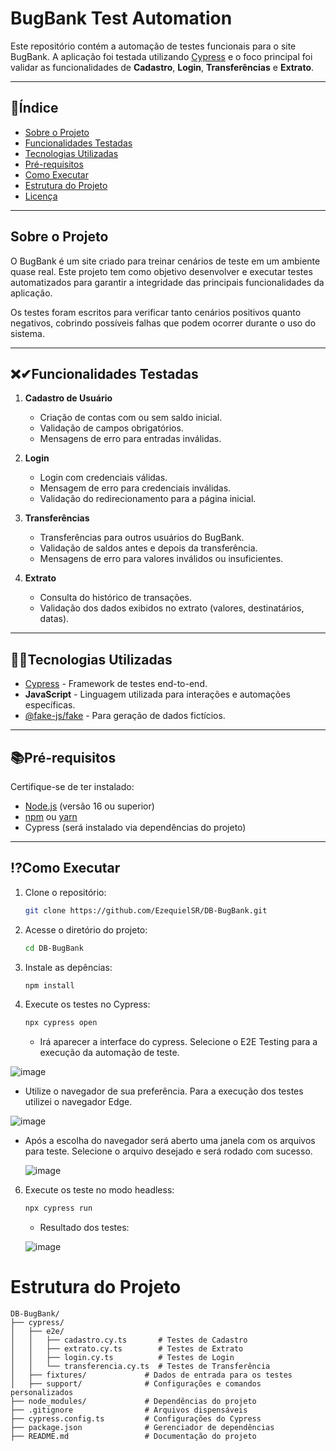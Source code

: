 # **BugBank Test Automation**

Este repositório contém a automação de testes funcionais para o site BugBank. A aplicação foi testada utilizando [Cypress](https://www.cypress.io/) e o foco principal foi validar as funcionalidades de **Cadastro**, **Login**, **Transferências** e **Extrato**.

---

## **📖Índice**
- [Sobre o Projeto](#sobre-o-projeto)
- [Funcionalidades Testadas](#funcionalidades-testadas)
- [Tecnologias Utilizadas](#tecnologias-utilizadas)
- [Pré-requisitos](#pré-requisitos)
- [Como Executar](#como-executar)
- [Estrutura do Projeto](#estrutura-do-projeto)
- [Licença](#licença)

---

## **Sobre o Projeto**
O BugBank é um site criado para treinar cenários de teste em um ambiente quase real. Este projeto tem como objetivo desenvolver e executar testes automatizados para garantir a integridade das principais funcionalidades da aplicação.

Os testes foram escritos para verificar tanto cenários positivos quanto negativos, cobrindo possíveis falhas que podem ocorrer durante o uso do sistema.

---

## **❌✔Funcionalidades Testadas**

1. **Cadastro de Usuário**
   - Criação de contas com ou sem saldo inicial.
   - Validação de campos obrigatórios.
   - Mensagens de erro para entradas inválidas.

2. **Login**
   - Login com credenciais válidas.
   - Mensagem de erro para credenciais inválidas.
   - Validação do redirecionamento para a página inicial.

3. **Transferências**
   - Transferências para outros usuários do BugBank.
   - Validação de saldos antes e depois da transferência.
   - Mensagens de erro para valores inválidos ou insuficientes.

4. **Extrato**
   - Consulta do histórico de transações.
   - Validação dos dados exibidos no extrato (valores, destinatários, datas).

---

## **👩‍💻Tecnologias Utilizadas**

- [Cypress](https://www.cypress.io/) - Framework de testes end-to-end.
- **JavaScript** - Linguagem utilizada para interações e automações específicas.
- [@fake-js/fake](https://www.npmjs.com/package/@fake-js/faker) - Para geração de dados fictícios.

---

## **📚Pré-requisitos**

Certifique-se de ter instalado:

- [Node.js](https://nodejs.org/) (versão 16 ou superior)
- [npm](https://www.npmjs.com/) ou [yarn](https://yarnpkg.com/)
- Cypress (será instalado via dependências do projeto)

---

## **⁉Como Executar**

1. Clone o repositório:
   ```bash
   git clone https://github.com/EzequielSR/DB-BugBank.git
   ```

2. Acesse o diretório do projeto:
   ```bash
   cd DB-BugBank
   ```

3. Instale as depências:
   ```bash
   npm install
   ```
4. Execute os testes no Cypress:
   ```bash
   npx cypress open
   ```
   - Irá aparecer a interface do cypress. Selecione o E2E Testing para a execução da automação de teste.
   
![image](https://github.com/user-attachments/assets/7ca98352-69ad-4937-af3e-a6cfc78301a7)

   - Utilize o navegador de sua preferência. Para a execução dos testes utilizei o navegador Edge.

   ![image](https://github.com/user-attachments/assets/fef5f7c7-7a03-4466-a934-f3d973cc2d5c)

   - Após a escolha do navegador será aberto uma janela com os arquivos para teste. Selecione o arquivo desejado e será rodado com sucesso.

     ![image](https://github.com/user-attachments/assets/8fd5a7db-af2b-4335-8b72-6335a2ade9df)

6. Execute os teste no modo headless:
   ```bash
   npx cypress run
   ```
   - Resultado dos testes:
     
   ![image](https://github.com/user-attachments/assets/4b592ffa-8227-4612-a305-87802e923d3c)


# **Estrutura do Projeto**
```plaintext
DB-BugBank/
├── cypress/
│   ├── e2e/
│   │   ├── cadastro.cy.ts       # Testes de Cadastro
│   │   ├── extrato.cy.ts        # Testes de Extrato
│   │   ├── login.cy.ts          # Testes de Login
│   │   └── transferencia.cy.ts  # Testes de Transferência
│   ├── fixtures/             # Dados de entrada para os testes
│   ├── support/              # Configurações e comandos personalizados
├── node_modules/             # Dependências do projeto
├── .gitignore                # Arquivos dispensáveis
├── cypress.config.ts         # Configurações do Cypress
├── package.json              # Gerenciador de dependências
├── README.md                 # Documentação do projeto
```
